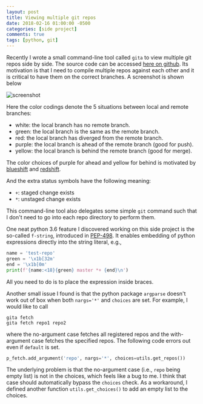 ```yaml
---
layout: post
title: Viewing multiple git repos
date: 2018-02-16 01:00:00 -0500
categories: [side project]
comments: true
tags: [python, git]
---
```


Recently I wrote a small command-line tool called `gita` to view multiple git repos side by side.
The source code can be accessed [here on github](https://github.com/nosarthur/gita).
Its motivation is that I need to compile multiple repos against each other and it is critical to have them on the correct branches.
A screenshot is shown below

![screenshot](https://github.com/nosarthur/gita/raw/master/doc/screenshot.png "screenshot")

Here the color codings denote the 5 situations between local and remote branches:

* white: the local branch has no remote branch.
* green: the local branch is the same as the remote branch.
* red: the local branch has diverged from the remote branch.
* purple: the local branch is ahead of the remote branch (good for push).
* yellow: the local branch is behind the remote branch (good for merge).

The color choices of purple for ahead and yellow for behind is motivated by [blueshift](https://en.wikipedia.org/wiki/Blueshift) and [redshift](https://en.wikipedia.org/wiki/Redshift).

And the extra status symbols have the following meaning:

* `+`: staged change exists
* `*`: unstaged change exists

This command-line tool also delegates some simple `git` command such that I don't need to go into each repo directory to perform them.

One neat python 3.6 feature I discovered working on this side project is the so-called `f-string`, introduced in [PEP-498](https://www.python.org/dev/peps/pep-0498/).
It enables embedding of python expressions directly into the string literal, e.g.,

```python
name = 'test-repo'
green = '\x1b[32m'
end = '\x1b[0m'
print(f'{name:<18}{green} master *+ {end}\n')
```

All you need to do is to place the expression inside braces.

Another small issue I found is that the python package `argparse` doesn't work out of box when both `nargs='*'` and `choices` are set.
For example, I would like to call

```
gita fetch
gita fetch repo1 repo2
```

where the no-argument case fetches all registered repos and the with-argument case fetches the specified repos.
The following code errors out even if `default` is set.

```python
p_fetch.add_argument('repo', nargs='*', choices=utils.get_repos())
```

The underlying problem is that the no-argument case (i.e., `repo` being empty list) is not in the choices,
 which feels like a bug to me.
I think that case should automatically bypass the `choices` check.
As a workaround, I defined another function `utils.get_choices()` to add an empty list to the choices.
